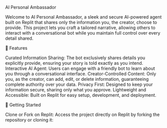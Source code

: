 AI Personal Ambassador

Welcome to AI Personal Ambassador, a sleek and secure AI-powered agent built on Replit that shares only the information you, the creator, choose to provide. This project lets you craft a tailored narrative, allowing others to interact with a conversational bot while you maintain full control over every detail shared.

🌟 Features

Curated Information Sharing: The bot exclusively shares details you explicitly provide, ensuring your story is told exactly as you intend.
Interactive AI Agent: Users can engage with a friendly bot to learn about you through a conversational interface.
Creator-Controlled Content: Only you, as the creator, can add, edit, or delete information, guaranteeing complete authority over your data.
Privacy First: Designed to keep your information secure, sharing only what you approve.
Lightweight and Accessible: Built on Replit for easy setup, development, and deployment.

🚀 Getting Started

Clone or Fork on Replit: Access the project directly on Replit by forking the repository or cloning it:


